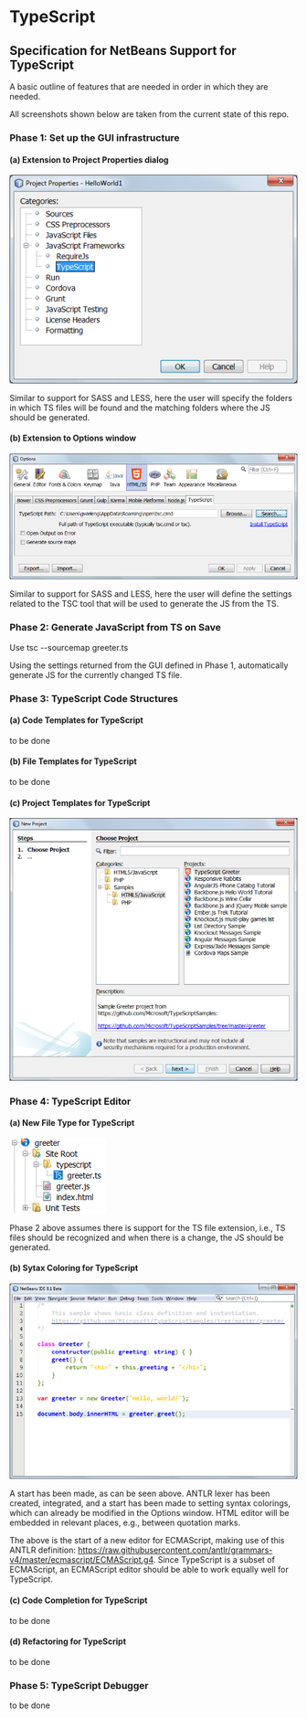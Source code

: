 # TypeScript

## Specification for NetBeans Support for TypeScript

A basic outline of features that are needed in order in which they are needed.

All screenshots shown below are taken from the current state of this repo.

### Phase 1: Set up the GUI infrastructure

#### (a) Extension to Project Properties dialog

<img src="images/typescript-properties.png"/>

Similar to support for SASS and LESS, here the user will
specify the folders in which TS files will be found
and the matching folders where the JS should be generated.

#### (b) Extension to Options window

<img src="images/typescript-options.png"/>

Similar to support for SASS and LESS, here the user will
define the settings related to the TSC tool that will be
used to generate the JS from the TS.

### Phase 2: Generate JavaScript from TS on Save

Use tsc --sourcemap greeter.ts

Using the settings returned from the GUI defined in Phase 1,
automatically generate JS for the currently changed TS file.

### Phase 3: TypeScript Code Structures

#### (a) Code Templates for TypeScript

to be done

#### (b) File Templates for TypeScript

to be done

#### (c) Project Templates for TypeScript

<img src="images/typescript-sample-greeter.png"/>

### Phase 4: TypeScript Editor

#### (a) New File Type for TypeScript

<img src="images/typescript-filetype.png"/>

Phase 2 above assumes there is support for the TS file extension,
i.e., TS files should be recognized and when there is a change,
the JS should be generated.

#### (b) Sytax Coloring for TypeScript

<img src="images/typescript-coloring.png"/>

A start has been made, as can be seen above. ANTLR lexer has been created,
integrated, and a start has been made to setting syntax colorings, which
can already be modified in the Options window. HTML editor will be embedded
in relevant places, e.g., between quotation marks.

The above is the start of a new editor for ECMAScript, making use of this ANTLR
definition: <a href="https://raw.githubusercontent.com/antlr/grammars-v4/master/ecmascript/ECMAScript.g4">https://raw.githubusercontent.com/antlr/grammars-v4/master/ecmascript/ECMAScript.g4</a>. Since
TypeScript is a subset of ECMAScript, an ECMAScript editor should be
able to work equally well for TypeScript.

#### (c) Code Completion for TypeScript

to be done

#### (d) Refactoring for TypeScript

to be done

### Phase 5: TypeScript Debugger

to be done

